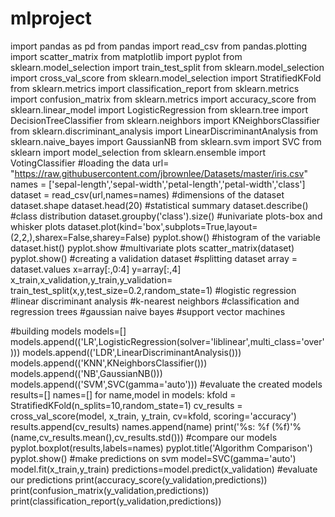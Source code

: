 # mlproject
import pandas as pd
from pandas import read_csv 
from pandas.plotting import scatter_matrix
from matplotlib import pyplot
from sklearn.model_selection import train_test_split
from sklearn.model_selection import cross_val_score
from sklearn.model_selection import StratifiedKFold
from sklearn.metrics import classification_report
from sklearn.metrics import confusion_matrix
from sklearn.metrics import accuracy_score
from sklearn.linear_model import LogisticRegression
from sklearn.tree import DecisionTreeClassifier
from sklearn.neighbors import KNeighborsClassifier
from sklearn.discriminant_analysis import LinearDiscriminantAnalysis
from sklearn.naive_bayes import GaussianNB
from sklearn.svm import SVC
from sklearn import model_selection
from sklearn.ensemble import VotingClassifier 
#loading the data
url= "https://raw.githubusercontent.com/jbrownlee/Datasets/master/iris.csv"
names = ['sepal-length','sepal-width','petal-length','petal-width','class']
dataset = read_csv(url,names=names)
#dimensions of the dataset
dataset.shape
dataset.head(20)
#statistical summary
dataset.describe()
#class distribution
dataset.groupby('class').size()
#univariate plots-box and whisker plots
dataset.plot(kind='box',subplots=True,layout=(2,2,),sharex=False,sharey=False)
pyplot.show()
#histogram of the variable
dataset.hist()
pyplot.show
#multivariate plots
scatter_matrix(dataset)
pyplot.show()
#creating a validation dataset
#splitting dataset
array = dataset.values
x=array[:,0:4]
y=array[:,4]
x_train,x_validation,y_train,y_validation= train_test_split(x,y,test_size=0.2,random_state=1)
#logistic regression
#linear discriminant analysis
#k-nearest neighbors
#classification and regression trees
#gaussian naive bayes
#support vector machines

#building models
models=[]
models.append(('LR',LogisticRegression(solver='liblinear',multi_class='over')))
models.append(('LDR',LinearDiscriminantAnalysis()))
models.append(('KNN',KNeighborsClassifier()))
models.append(('NB',GaussianNB()))
models.append(('SVM',SVC(gamma='auto')))
#evaluate the created models
results=[]
names=[]
for name,model in models:
    kfold = StratifiedKFold(n_splits=10,random_state=1)
    cv_results = cross_val_score(model, x_train, y_train, cv=kfold, scoring='accuracy')
    results.append(cv_results)
    names.append(name)
    print('%s: %f (%f)'% (name,cv_results.mean(),cv_results.std()))
    #compare our models
pyplot.boxplot(results,labels=names)
pyplot.title('Algorithm Comparison')
pyplot.show()
#make predictions on svm
model=SVC(gamma='auto')
model.fit(x_train,y_train)
predictions=model.predict(x_validation)
#evaluate our predictions
print(accuracy_score(y_validation,predictions))
print(confusion_matrix(y_validation,predictions))
print(classification_report(y_validation,predictions))
